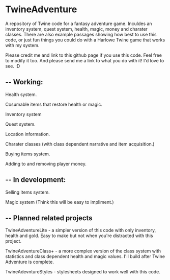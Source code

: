 # TwineAdventure
A repository of Twine code for a fantasy adventure game. Inculdes an inventory system, quest system, health, magic, money and charater classes.
There are also example passages showing how best to use this code, or just fun things you could do with a Harlowe Twine game that works with my system.


Please credit me and link to this github page if you use this code. Feel free to modify it too. And please send me a link to what you do with it! I'd love to see. :D

--
Working:
--
Health system.

Cosumable items that restore health or magic.

Inventory system

Quest system.

Location information.

Charater classes (with class dependent narrative and item acquisition.)

Buying items system. 

Adding to and removing player money.

--
In development:
--

Selling items system.

Magic system (Think this will be easy to impliment.)

--
Planned related projects 
--

TwineAdventureLite - a simpler version of this code with only inventory, health and gold.
Easy to make but not when you're distracted with this project.

TwineAdventureClass+ - a more complex version of the class system with statistics and class dependent health and magic values. I'll build after Twine Adventure is complete.

TwineAdevntureStyles - stylesheets designed to work well with this code.
